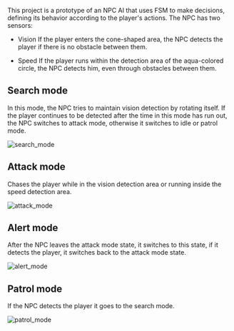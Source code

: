 This project is a prototype of an NPC AI that uses FSM to make decisions,
defining its behavior according to the player's actions.
The NPC has two sensors:
+ Vision
    If the player enters the cone-shaped area, the NPC detects the player if
    there is no obstacle between them. 

+ Speed
    If the player runs within the detection area of the aqua-colored circle, the
    NPC detects him, even through obstacles between them.

## Search mode
In this mode, the NPC tries to maintain vision detection by rotating itself. If
the player continues to be detected after the time in this mode has run out, the
NPC switches to attack mode, otherwise it switches to idle or patrol mode. 

![search_mode](./illustrations/search_mode.gif)

## Attack mode
Chases the player while in the vision detection area or running inside the speed
detection area.

![attack_mode](./illustrations/attack_mode.gif)

## Alert mode
After the NPC leaves the attack mode state, it switches to this state, if it
detects the player, it switches back to the attack mode state.

![alert_mode](./illustrations/alert_mode.gif)

## Patrol mode
If the NPC detects the player it goes to the search mode.

![patrol_mode](./illustrations/patrol_mode.gif)

